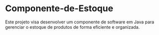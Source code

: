 # Componente-de-Estoque
Este projeto visa desenvolver um componente de software em Java para gerenciar o estoque de produtos de forma eficiente e organizada.

